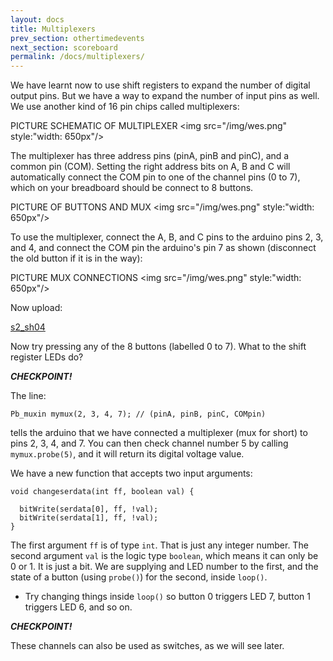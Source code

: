 ```yaml
---
layout: docs
title: Multiplexers
prev_section: othertimedevents
next_section: scoreboard
permalink: /docs/multiplexers/
---
```



We have learnt now to use shift registers to expand the number of
digital output pins. But we have a way to expand the number of input
pins as well. We use another kind of 16 pin chips called multiplexers:

PICTURE SCHEMATIC OF MULTIPLEXER
<img src="/img/wes.png" style:"width: 650px"/>


The multiplexer has three address pins (pinA, pinB and pinC), and a
common pin (COM). Setting the right address bits on A, B and C will
automatically connect the COM pin to one of the channel pins (0 to 7),
which on your breadboard should be connect to 8 buttons.

PICTURE OF BUTTONS AND MUX
<img src="/img/wes.png" style:"width: 650px"/>

To use the multiplexer, connect the A, B, and C pins to the arduino
pins 2, 3, and 4, and connect the COM pin the arduino's pin 7 as
shown (disconnect the old button if it is in the way):

PICTURE MUX CONNECTIONS
<img src="/img/wes.png" style:"width: 650px"/>


Now upload:

<a href="/sketches/s2_sh04.txt">s2_sh04</a>


Now try pressing any of the 8 buttons (labelled 0 to 7). What to the
shift register LEDs do?

**_CHECKPOINT!_**


The line:

```
Pb_muxin mymux(2, 3, 4, 7); // (pinA, pinB, pinC, COMpin)
```

tells the arduino that we have connected a multiplexer (mux for short)
to pins 2, 3, 4, and 7. You can then check channel number 5 by calling
```mymux.probe(5)```, and it will return its digital voltage value.

We have a new function that accepts two input arguments:

```
void changeserdata(int ff, boolean val) {
  
  bitWrite(serdata[0], ff, !val); 
  bitWrite(serdata[1], ff, !val);
}
```

The first argument ```ff``` is of type ```int```. That is just any
integer number. The second argument ```val``` is the logic type
```boolean```, which means it can only be 0 or 1. It is just a bit. We
are supplying and LED number to the first, and the state of a button
(using ```probe()```) for the second, inside ```loop()```.

- Try changing things inside ```loop()``` so button 0 triggers LED 7, button 1 triggers LED 6, and so on.


**_CHECKPOINT!_**

These channels can also be used as switches, as we will see later.


